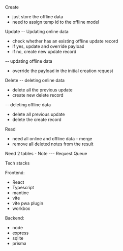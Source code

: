 Create
- just store the offline data 
- need to assign temp id to the offline model


Update
-- Updating online data
- check whether has an existing offline update record
- if yes, update and override payload
- if no, create new update record


-- updating offline data
- override the payload in the initial creation request


Delete
-- deleting online data
- delete all the previous update
- create new delete record

-- deleting offline data
- delete all previous update
- delete the create record


Read
- need all online and offline data - merge 
- remove all deleted notes from the result


Need 2 tables - 
Note --- Request Queue


Tech stacks

Frontend:
- React
- Typescript
- mantine
- vite
- vite pwa plugin
- workbox

Backend:
- node
- express
- sqlite
- prisma